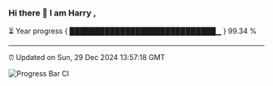 ### Hi there 👋 I am Harry , 

⏳ Year progress { █████████████████████████████▁ } 99.34 %

---

⏰ Updated on Sun, 29 Dec 2024 13:57:18 GMT

![Progress Bar CI](https://github.com/duykhang68/duykhang68/workflows/Progress%20Bar%20CI/badge.svg)
